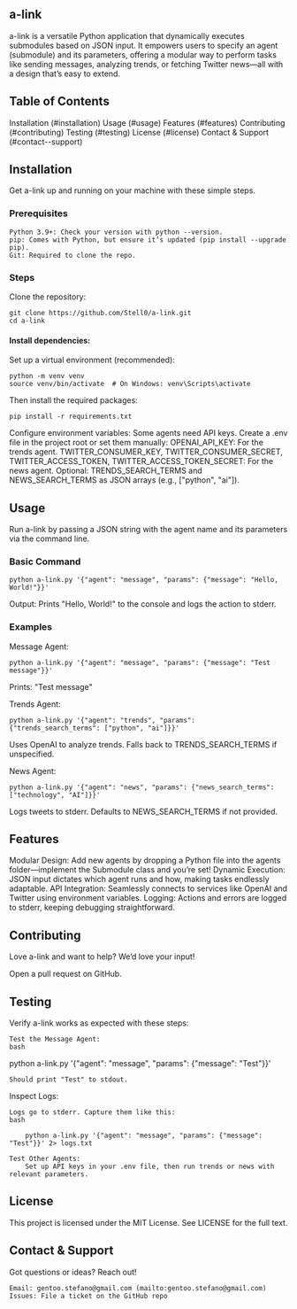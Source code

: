 ## a-link

a-link is a versatile Python application that dynamically executes submodules based on JSON input. It empowers users to specify an agent (submodule) and its parameters, offering a modular way to perform tasks like sending messages, analyzing trends, or fetching Twitter news—all with a design that’s easy to extend.

## Table of Contents

Installation (#installation)
Usage (#usage)
Features (#features)
Contributing (#contributing)
Testing (#testing)
License (#license)
Contact & Support (#contact--support)

## Installation
Get a-link up and running on your machine with these simple steps.

### Prerequisites

    Python 3.9+: Check your version with python --version.
    pip: Comes with Python, but ensure it’s updated (pip install --upgrade pip).
    Git: Required to clone the repo.

### Steps

Clone the repository:

```
git clone https://github.com/Stell0/a-link.git
cd a-link
```

#### Install dependencies:

Set up a virtual environment (recommended):

```
python -m venv venv
source venv/bin/activate  # On Windows: venv\Scripts\activate
```

Then install the required packages:

```
pip install -r requirements.txt
```

Configure environment variables:
Some agents need API keys. Create a .env file in the project root or set them manually:
OPENAI_API_KEY: For the trends agent.
TWITTER_CONSUMER_KEY, TWITTER_CONSUMER_SECRET, TWITTER_ACCESS_TOKEN, TWITTER_ACCESS_TOKEN_SECRET: For the news agent.
Optional: TRENDS_SEARCH_TERMS and NEWS_SEARCH_TERMS as JSON arrays (e.g., ["python", "ai"]).

## Usage

Run a-link by passing a JSON string with the agent name and its parameters via the command line.

### Basic Command

```
python a-link.py '{"agent": "message", "params": {"message": "Hello, World!"}}'
```

Output: Prints "Hello, World!" to the console and logs the action to stderr.

### Examples

Message Agent:

```
python a-link.py '{"agent": "message", "params": {"message": "Test message"}}'
```
Prints: "Test message"

Trends Agent:

```
python a-link.py '{"agent": "trends", "params": {"trends_search_terms": ["python", "ai"]}}'
```

Uses OpenAI to analyze trends. Falls back to TRENDS_SEARCH_TERMS if unspecified.

News Agent:
```
python a-link.py '{"agent": "news", "params": {"news_search_terms": ["technology", "AI"]}}'
```

Logs tweets to stderr. Defaults to NEWS_SEARCH_TERMS if not provided.

## Features

Modular Design: Add new agents by dropping a Python file into the agents folder—implement the Submodule class and you’re set!
Dynamic Execution: JSON input dictates which agent runs and how, making tasks endlessly adaptable.
API Integration: Seamlessly connects to services like OpenAI and Twitter using environment variables.
Logging: Actions and errors are logged to stderr, keeping debugging straightforward.

## Contributing

Love a-link and want to help? We’d love your input!

Open a pull request on GitHub.


## Testing
Verify a-link works as expected with these steps:

    Test the Message Agent:
    bash

python a-link.py '{"agent": "message", "params": {"message": "Test"}}'

    Should print "Test" to stdout.

Inspect Logs:

    Logs go to stderr. Capture them like this:
    bash

        python a-link.py '{"agent": "message", "params": {"message": "Test"}}' 2> logs.txt

    Test Other Agents:
        Set up API keys in your .env file, then run trends or news with relevant parameters.

## License
This project is licensed under the MIT License. See LICENSE for the full text.

## Contact & Support
Got questions or ideas? Reach out!

    Email: gentoo.stefano@gmail.com (mailto:gentoo.stefano@gmail.com)
    Issues: File a ticket on the GitHub repo

